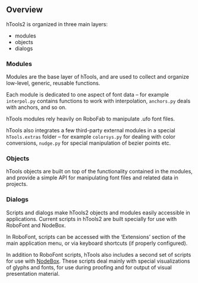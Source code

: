 ## Overview

hTools2 is organized in three main layers:

- modules
- objects
- dialogs

### Modules

Modules are the base layer of hTools, and are used to collect and organize low-level, generic, reusable functions.

Each module is dedicated to one aspect of font data – for example `interpol.py` contains functions to work with interpolation, `anchors.py` deals with anchors, and so on.

hTools modules rely heavily on RoboFab to manipulate .ufo font files.

hTools also integrates a few third-party external modules in a special `hTools.extras` folder – for example `colorsys.py` for dealing with color conversions, `nudge.py` for special manipulation of bezier points etc.

### Objects

hTools objects are built on top of the functionality contained in the modules, and provide a simple API for manipulating font files and related data in projects.

### Dialogs

Scripts and dialogs make hTools2 objects and modules easily accessible in applications. Current scripts in hTools2 are built specially for use with RoboFont and NodeBox.

In RoboFont, scripts can be accessed with the ‘Extensions’ section of the main application menu, or via keyboard shortcuts (if properly configured).

In addition to RoboFont scripts, hTools also includes a second set of scripts for use with [NodeBox](http://nodebox.net/). These scripts deal mainly with special visualizations of glyphs and fonts, for use during proofing and for output of visual presentation material.
